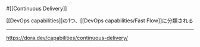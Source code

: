 #[[Continuous Delivery]]

[[DevOps capabilities]]の1つ、[[DevOps capabilities/Fast Flow]]に分類される

---

<https://dora.dev/capabilities/continuous-delivery/>